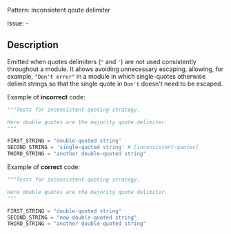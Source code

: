 Pattern: Inconsistent qoute delimiter

Issue: -

## Description

Emitted when quotes delimiters (`"` and `'`) are not used consistently throughout a module.  It allows avoiding unnecessary escaping,
allowing, for example, `"Don't error"` in a module in which single-quotes otherwise delimit strings so that the single quote in `Don't` doesn't need to be escaped.

Example of **incorrect** code:

```python
"""Tests for inconsistent quoting strategy.

Here double quotes are the majority quote delimiter.
"""

FIRST_STRING = "double-quoted string"
SECOND_STRING = 'single-quoted string' # [inconsistent-quotes]
THIRD_STRING = "another double-quoted string"
```

Example of **correct** code:

```python
"""Tests for inconsistent quoting strategy.

Here double quotes are the majority quote delimiter.
"""

FIRST_STRING = "double-quoted string"
SECOND_STRING = "now double-quoted string"
THIRD_STRING = "another double-quoted string"
```